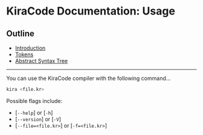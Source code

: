 # KiraCode Documentation: Usage

## Outline

- [Introduction](./introduction.md)
- [Tokens](./tokens.md)
- [Abstract Syntax Tree](./abs.md)

---

You can use the KiraCode compiler with the following command…

```bash
kira <file.kr>
```

Possible flags include:

- [`--help`] or [`-h`]
- [`--version`] or [`-V`]
- [`--file=<file.kr>`] or [`-f=<file.kr>`]
